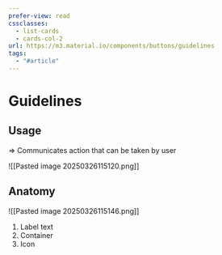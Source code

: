 ```yaml
---
prefer-view: read
cssclasses:
  - list-cards
  - cards-col-2
url: https://m3.material.io/components/buttons/guidelines
tags:
  - "#article"
---
```

# Guidelines
## Usage
=> Communicates action that can be taken by user

![[Pasted image 20250326115120.png]]

## Anatomy

![[Pasted image 20250326115146.png]]

1. Label text
2. Container
3. Icon